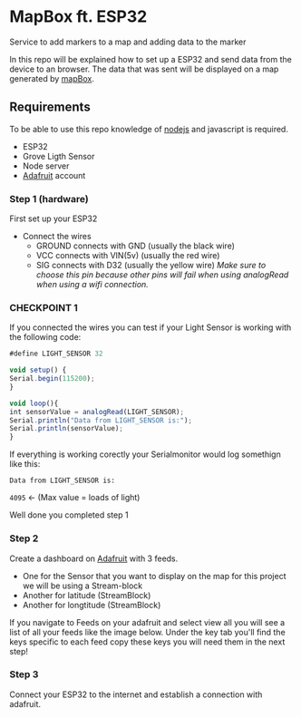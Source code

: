 # MapBox ft. ESP32
Service to add markers to a map and adding data to the marker

In this repo will be explained how to set up a ESP32 and send data from the device to an browser.
The data that was sent will be displayed on a map generated by [mapBox](https://www.mapbox.com/).

## Requirements
To be able to use this repo knowledge of [nodejs](https://nodejs.org/en/) and javascript is required.

- ESP32
- Grove Ligth Sensor
- Node server
- [Adafruit](https://io.adafruit.com/) account

### Step 1 (hardware)
First set up your ESP32
- Connect the wires
  - GROUND connects with GND (usually the black wire)
  - VCC connects with VIN(5v) (usually the red wire)
  - SIG connects with D32 (usually the yellow wire) _Make sure to choose this pin because other pins will fail when using analogRead when using a wifi connection._

### CHECKPOINT 1
If you connected the wires you can test if your Light Sensor is working with the following code:
```javascript
#define LIGHT_SENSOR 32

void setup() {
Serial.begin(115200);
}

void loop(){
int sensorValue = analogRead(LIGHT_SENSOR);
Serial.println("Data from LIGHT_SENSOR is:");
Serial.println(sensorValue);
}
```
If everything is working corectly your Serialmonitor would log somethign like this:

`Data from LIGHT_SENSOR is:`

`4095` <- (Max value = loads of light)

Well done you completed step 1
### Step 2
Create a dashboard on [Adafruit](https://io.adafruit.com/) with 3 feeds.

- One for the Sensor that you want to display on the map for this project we will be using a Stream-block
- Another for latitude (StreamBlock)
- Another for longtitude (StreamBlock)

If you navigate to Feeds on your adafruit and select view all you will see a list of all your feeds like the image below.
Under the key tab you'll find the keys specific to each feed copy these keys you will need them in the next step!

### Step 3
Connect your ESP32 to the internet and establish a connection with adafruit.


